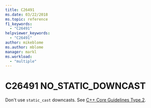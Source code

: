 ```yaml
---
title: C26491
ms.date: 03/22/2018
ms.topic: reference
f1_keywords:
  - "C26491"
helpviewer_keywords:
  - "C26491"
author: mikeblome
ms.author: mblome
manager: markl
ms.workload:
  - "multiple"
---
```

# C26491 NO_STATIC_DOWNCAST

Don't use `static_cast` downcasts. See [C++ Core Guidelines Type.2](https://github.com/isocpp/CppCoreGuidelines/blob/master/CppCoreGuidelines.md#SS-type).
